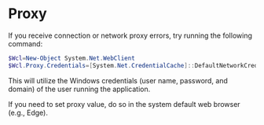 # Proxy

If you receive connection or network proxy errors, try running the following command:

```powershell
$Wcl=New-Object System.Net.WebClient
$Wcl.Proxy.Credentials=[System.Net.CredentialCache]::DefaultNetworkCredentials
```

This will utilize the Windows credentials (user name, password, and domain) of the user running the application.

If you need to set proxy value, do so in the system default web browser (e.g., Edge).
